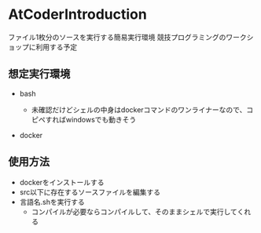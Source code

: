 # AtCoderIntroduction

ファイル1枚分のソースを実行する簡易実行環境
競技プログラミングのワークショップに利用する予定

## 想定実行環境

- bash
  - 未確認だけどシェルの中身はdockerコマンドのワンライナーなので、コピペすればwindowsでも動きそう

- docker

## 使用方法

- dockerをインストールする
- src以下に存在するソースファイルを編集する
- 言語名.shを実行する
    - コンパイルが必要ならコンパイルして、そのままシェルで実行してくれる
